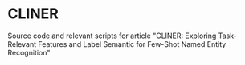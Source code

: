 # CLINER
Source code and relevant scripts for article "CLINER: Exploring Task-Relevant Features and Label Semantic for Few-Shot Named Entity Recognition"

